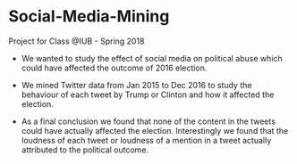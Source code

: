 # Social-Media-Mining
Project for Class @IUB - Spring 2018

* We wanted to study the effect of social media on political abuse which could have affected the outcome of 2016 election.

* We mined Twitter data from Jan 2015 to Dec 2016 to study the behaviour of each tweet by Trump or Clinton and how it affected the election.

* As a final conclusion we found that none of the content in the tweets could have actually affected the election. Interestingly we found that the loudness of each tweet or loudness of a mention in a tweet actually attributed to the political outcome.
